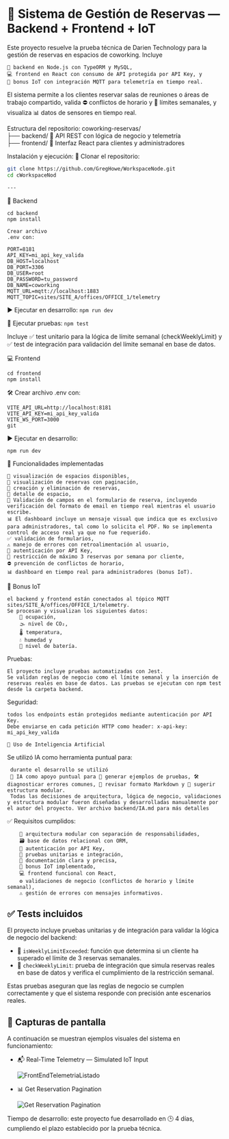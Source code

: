 # 🧭 Sistema de Gestión de Reservas — Backend + Frontend + IoT

Este proyecto resuelve la prueba técnica de Darien Technology para la gestión de reservas en espacios de coworking. Incluye 
```
📘 backend en Node.js con TypeORM y MySQL, 
💻 frontend en React con consumo de API protegida por API Key, y 
📡 bonus IoT con integración MQTT para telemetría en tiempo real. 
```

El sistema permite a los clientes reservar salas de reuniones o áreas de trabajo compartido, valida ⛔ conflictos de horario y 🚫 límites semanales, y visualiza 📊 datos de sensores en tiempo real.

Estructura del repositorio: coworking-reservas/  
├── backend/ 🧠 API REST con lógica de negocio y telemetría  
├── frontend/ 🎨 Interfaz React para clientes y administradores

Instalación y ejecución: 🔧 Clonar el repositorio:

```bash
git clone https://github.com/GregHowe/WorkspaceNode.git
cd cWorkspaceNod

---
```
📘 Backend
```
cd backend
npm install
```

```
Crear archivo 
.env con:

PORT=8181
API_KEY=mi_api_key_valida
DB_HOST=localhost
DB_PORT=3306
DB_USER=root
DB_PASSWORD=tu_password
DB_NAME=coworking
MQTT_URL=mqtt://localhost:1883
MQTT_TOPIC=sites/SITE_A/offices/OFFICE_1/telemetry

```

▶️ Ejecutar en desarrollo:
```npm run dev```

🧪 Ejecutar pruebas:
```npm test```

Incluye ✅ test unitario para la lógica de límite semanal (checkWeeklyLimit) y ✅ test de integración para validación del límite semanal en base de datos.


💻 Frontend
```
cd frontend
npm install
```

🛠️ Crear archivo .env con:
```
VITE_API_URL=http://localhost:8181
VITE_API_KEY=mi_api_key_valida
VITE_WS_PORT=3000
git 
```

▶️ Ejecutar en desarrollo:
```
npm run dev
```

🧩 Funcionalidades implementadas
```
📌 visualización de espacios disponibles, 
📌 visualización de reservas con paginación, 
📌 creación y eliminación de reservas, 
📌 detalle de espacio, 
📌 Validación de campos en el formulario de reserva, incluyendo verificación del formato de email en tiempo real mientras el usuario escribe.
📊 El dashboard incluye un mensaje visual que indica que es exclusivo para administradores, tal como lo solicita el PDF. No se implementa control de acceso real ya que no fue requerido.
✅ validación de formularios, 
⚠️ manejo de errores con retroalimentación al usuario, 
🔐 autenticación por API Key, 
🚫 restricción de máximo 3 reservas por semana por cliente, 
⛔ prevención de conflictos de horario, 
📊 dashboard en tiempo real para administradores (bonus IoT).
```

📡 Bonus IoT
```
el backend y frontend están conectados al tópico MQTT sites/SITE_A/offices/OFFICE_1/telemetry. 
Se procesan y visualizan los siguientes datos: 
    👥 ocupación, 
    🌫️ nivel de CO₂, 
    🌡️ temperatura, 
    💧 humedad y 
    🔋 nivel de batería.
```

Pruebas: 
```
El proyecto incluye pruebas automatizadas con Jest. 
Se validan reglas de negocio como el límite semanal y la inserción de reservas reales en base de datos. Las pruebas se ejecutan con npm test desde la carpeta backend.
```

Seguridad: 
```
todos los endpoints están protegidos mediante autenticación por API Key. 
Debe enviarse en cada petición HTTP como header: x-api-key: mi_api_key_valida
```

```
🧠 Uso de Inteligencia Artificial
```
Se utilizó IA como herramienta puntual para:
```
 durante el desarrollo se utilizó 
 🤖 IA como apoyo puntual para 🧪 generar ejemplos de pruebas, 🛠️ diagnosticar errores comunes, 📝 revisar formato Markdown y 🧠 sugerir estructura modular. 
 Todas las decisiones de arquitectura, lógica de negocio, validaciones y estructura modular fueron diseñadas y desarrolladas manualmente por el autor del proyecto. Ver archivo backend/IA.md para más detalles
```

✅ Requisitos cumplidos: 
```
    🧱 arquitectura modular con separación de responsabilidades, 
    🗃️ base de datos relacional con ORM, 
    🔐 autenticación por API Key, 
    🧪 pruebas unitarias e integración, 
    📄 documentación clara y precisa, 
    📡 bonus IoT implementado, 
    💻 frontend funcional con React, 
    ⚙️ validaciones de negocio (conflictos de horario y límite semanal), 
    ⚠️ gestión de errores con mensajes informativos.
```

## ✅ Tests incluidos

El proyecto incluye pruebas unitarias y de integración para validar la lógica de negocio del backend:

- 🧪 `isWeeklyLimitExceeded`: función que determina si un cliente ha superado el límite de 3 reservas semanales.
- 🧪 `checkWeeklyLimit`: prueba de integración que simula reservas reales en base de datos y verifica el cumplimiento de la restricción semanal.

Estas pruebas aseguran que las reglas de negocio se cumplen correctamente y que el sistema responde con precisión ante escenarios reales.


## 📸 Capturas de pantalla

A continuación se muestran ejemplos visuales del sistema en funcionamiento:

- 📬 Real-Time Telemetry — Simulated IoT Input

    ![FrontEndTelemetriaListado](./Screenshots/frontEndTelemetriaListado.png)

 - 📊 Get Reservation Pagination   

     ![Get Reservation Pagination](./Screenshots/backendGetReservationPagination.png)

Tiempo de desarrollo: este proyecto fue desarrollado en 🕒 4 días, cumpliendo el plazo establecido por la prueba técnica.